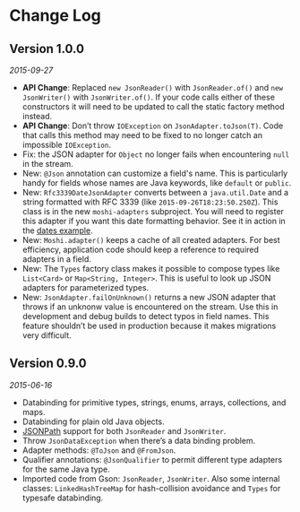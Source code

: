 Change Log
==========

## Version 1.0.0

_2015-09-27_

 * **API Change**: Replaced `new JsonReader()` with `JsonReader.of()` and `new JsonWriter()` with
   `JsonWriter.of()`. If your code calls either of these constructors it will need to be updated to
   call the static factory method instead.
 * **API Change**: Don’t throw `IOException` on `JsonAdapter.toJson(T)`. Code that calls this method
   may need to be fixed to no longer catch an impossible `IOException`.
 * Fix: the JSON adapter for `Object` no longer fails when encountering `null` in the stream.
 * New: `@Json` annotation can customize a field's name. This is particularly handy for fields whose
   names are Java keywords, like `default` or `public`.
 * New: `Rfc3339DateJsonAdapter` converts between a `java.util.Date` and a string formatted with
   RFC 3339 (like `2015-09-26T18:23:50.250Z`). This class is in the new `moshi-adapters` subproject.
   You will need to register this adapter if you want this date formatting behavior. See it in
   action in the [dates example][dates_example].
 * New: `Moshi.adapter()` keeps a cache of all created adapters. For best efficiency, application
   code should keep a reference to required adapters in a field.
 * New: The `Types` factory class makes it possible to compose types like `List<Card>` or
   `Map<String, Integer>`. This is useful to look up JSON adapters for parameterized types.
 * New: `JsonAdapter.failOnUnknown()` returns a new JSON adapter that throws if an unknonw value is
   encountered on the stream. Use this in development and debug builds to detect typos in field
   names. This feature shouldn’t be used in production because it makes migrations very difficult.

## Version 0.9.0

_2015-06-16_

 * Databinding for primitive types, strings, enums, arrays, collections, and maps.
 * Databinding for plain old Java objects.
 * [JSONPath](http://goessner.net/articles/JsonPath/) support for both `JsonReader` and
   `JsonWriter`.
 * Throw `JsonDataException` when there’s a data binding problem.
 * Adapter methods: `@ToJson` and `@FromJson`.
 * Qualifier annotations: `@JsonQualifier` to permit different type adapters for the same Java type.
 * Imported code from Gson: `JsonReader`, `JsonWriter`. Also some internal classes:
   `LinkedHashTreeMap` for hash-collision avoidance and `Types` for typesafe databinding.


 [dates_example]: https://github.com/square/moshi/blob/master/examples/src/main/java/com/squareup/moshi/recipes/ReadAndWriteRfc3339Dates.java
